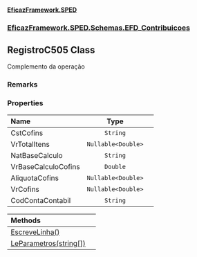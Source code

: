 #### [EficazFramework.SPED](EficazFrameworkSPED.md 'EficazFramework SPED')
### [EficazFramework.SPED.Schemas.EFD_Contribuicoes](EficazFramework.SPED.Schemas.EFD_Contribuicoes.md 'EficazFramework.SPED.Schemas.EFD_Contribuicoes')

## RegistroC505 Class

Complemento da operação

### Remarks
### Properties

| Name | Type | |
| :--- | :---: | :--- |
| CstCofins | `String` |  |
| VrTotalItens | `Nullable<Double>` |  |
| NatBaseCalculo | `String` |  |
| VrBaseCalculoCofins | `Double` |  |
| AliquotaCofins | `Nullable<Double>` |  |
| VrCofins | `Nullable<Double>` |  |
| CodContaContabil | `String` |  |

| Methods | |
| :--- | :--- |
| [EscreveLinha()](EficazFramework.SPED.Schemas.EFD_Contribuicoes/RegistroC505/EscreveLinha().md 'EficazFramework.SPED.Schemas.EFD_Contribuicoes.RegistroC505.EscreveLinha()') | |
| [LeParametros(string[])](EficazFramework.SPED.Schemas.EFD_Contribuicoes/RegistroC505/LeParametros(string[]).md 'EficazFramework.SPED.Schemas.EFD_Contribuicoes.RegistroC505.LeParametros(string[])') | |
